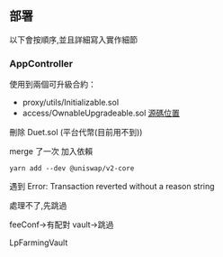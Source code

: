 ## 部署
以下會按順序,並且詳細寫入實作細節
### AppController
使用到兩個可升級合約：
- proxy/utils/Initializable.sol
- access/OwnableUpgradeable.sol
[源碼位置](https://github.com/OpenZeppelin/openzeppelin-contracts-upgradeable)

刪除 Duet.sol (平台代幣(目前用不到))


merge 了一次
加入依賴
```
yarn add --dev @uniswap/v2-core
```


遇到
Error: Transaction reverted without a reason string

處理不了,先跳過

feeConf->有配對 vault->跳過

LpFarmingVault